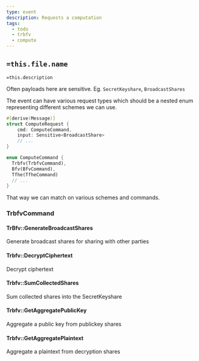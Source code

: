 ```yaml
---
type: event
description: Requests a computation
tags:
  - todo
  - trbfv
  - compute
---
```


## `=this.file.name`

`=this.description`

Often payloads here are sensitive. Eg. `SecretKeyshare`, `BroadcastShares`

The event can have various request types which should be a nested enum representing different schemes we can use.

```rust
#[derive(Message)]
struct ComputeRequest {
	cmd: ComputeCommand,
	input: Sensitive<BroadcastShare>
	// ...
}

enum ComputeCommand {
  Trbfv(TrbfvCommand),
  Bfv(BfvCommand),
  Tfhe(TfheCommand)
  // ...
}
```


That way we can match on various schemes and commands.

### TrbfvCommand
#### TrBfv::GenerateBroadcastShares

Generate broadcast shares for sharing with other parties

#### Trbfv::DecryptCiphertext

Decrypt ciphertext

#### Trbfv::SumCollectedShares

Sum collected shares into the SecretKeyshare

#### Trbfv::GetAggregatePublicKey

Aggregate a public key from publickey shares

#### Trbfv::GetAggregatePlaintext

Aggregate a plaintext from decryption shares